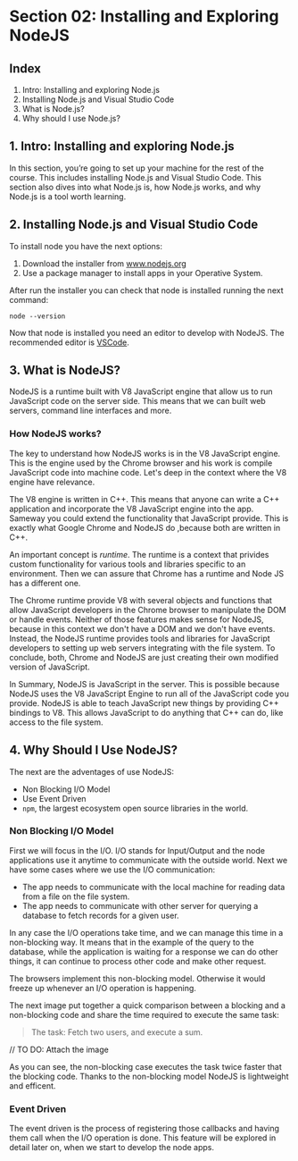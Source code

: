 # Section 02: Installing and Exploring NodeJS

## Index

1. Intro: Installing and exploring Node.js
2. Installing Node.js and Visual Studio Code
3. What is Node.js?
4. Why should I use Node.js?


## 1. Intro: Installing and exploring Node.js
In this section, you’re going to set up your machine for the rest of the course. This includes installing Node.js and Visual Studio Code. This section also dives into what Node.js is, how Node.js works, and why Node.js is a tool worth learning.

## 2. Installing Node.js and Visual Studio Code
To install node you have the next options:

1. Download the installer from www.nodejs.org
2. Use a package manager to install apps in your Operative System.

After run the installer you can check that node is installed running the next command:

    node --version

Now that node is installed you need an editor to develop with NodeJS. The recommended editor is [VSCode](https://code.visualstudio.com).

## 3. What is NodeJS?

NodeJS is a runtime built with V8 JavaScript engine that allow us to run JavaScript code on the server side. This means that we can built web servers, command line interfaces and more.

### How NodeJS works?
The key to understand how NodeJS works is in the V8 JavaScript engine. This is the engine used by the Chrome browser and his work is compile JavaScript code into machine code. Let's deep in the context where the V8 engine have relevance.

The V8 engine is written in C++. This means that anyone can write a C++ application and incorporate the V8 JavaScript engine into the app. Sameway you could extend the functionality that JavaScript provide. This is exactly what Google Chrome and NodeJS do ,because both are written in C++.

An important concept is _runtime_. The runtime is a context that privides custom functionality for various tools and libraries specific to an environment. Then we can assure that Chrome has a runtime and Node JS has a different one.

The Chrome runtime provide V8 with several objects and functions that allow JavaScript developers in the Chrome browser to manipulate the DOM or handle events. Neither of those features makes sense for NodeJS, because in this context we don't have a DOM and we don't have events. Instead, the NodeJS runtime provides tools and libraries for JavaScript developers to setting up web servers integrating with the file system. To conclude, both, Chrome and NodeJS are just creating their own modified version of JavaScript.

In Summary, NodeJS is JavaScript in the server. This is possible because NodeJS uses the V8 JavaScript Engine to run all of the JavaScript code you provide. NodeJS is able to teach JavaScript new things by providing C++ bindings to V8. This allows JavaScript to do anything that C++ can do, like access to the file system.

## 4. Why Should I Use NodeJS?

The next are the adventages of use NodeJS:

+ Non Blocking I/O Model
+ Use Event Driven
+ `npm`, the largest ecosystem open source libraries in the world.

### Non Blocking I/O Model

First we will focus in the I/O. I/O stands for Input/Output and the node applications use it anytime to communicate with the outside world. Next we have some cases where we use the I/O communication:

+ The app needs to communicate with the local machine for reading data from a file on the file system.
+ The app needs to communicate with other server for querying a database to fetch records for a given user.

In any case the I/O operations take time, and we can manage this time in a non-blocking way. It means that in the example of the query to the database, while the application is waiting for a response we can do other things, it can continue to process other code and make other request.

The browsers implement this non-blocking model. Otherwise it would freeze up whenever an I/O operation is happening.

The next image put together a quick comparison between a blocking and a non-blocking code and share the time required to execute the same task:

> The task: Fetch two users, and execute a sum.

// TO DO: Attach the image

As you can see, the non-blocking case executes the task twice faster that the blocking code. Thanks to the non-blocking model NodeJS is lightweight and efficent.

### Event Driven
The event driven is the process of registering those callbacks and having them call when the I/O operation is done. This feature will be explored in detail later on, when we start to develop the node apps.
